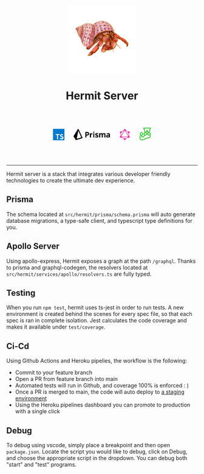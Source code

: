 <p align="center">
    <img height="180" src="./images/hermit.png">
</p>

<h1 align="center">Hermit Server</h1>

<br>
<br>
<p align="center">
    <img width="30" src="./images/ts.svg">&nbsp;&nbsp;&nbsp;&nbsp;&nbsp;
    <img height="30" src="./images/prisma2.svg">&nbsp;&nbsp;&nbsp;&nbsp;&nbsp;
    <img width="30" src="./images/gql.svg">&nbsp;&nbsp;&nbsp;&nbsp;&nbsp;
    <img width="30" src="./images/jest.svg">
</p>
<br>
<br>
<hr>

Hermit server is a stack that integrates various developer friendly technologies to create the ultimate dev experience.

## Prisma

The schema located at `src/hermit/prisma/schema.prisma` will auto generate database migrations, a type-safe client, and typescript type definitions for you.

## Apollo Server

Using apollo-express, Hermit exposes a graph at the path `/graphql`. Thanks to prisma and graphql-codegen, the resolvers located at `src/hermit/services/apollo/resolvers.ts` are fully typed.

## Testing

When you run `npm test`, hermit uses ts-jest in order to run tests. A new environment is created behind the scenes for every spec file, so that each spec is ran in complete isolation. Jest calculates the code coverage and makes it available under `test/coverage`.

## Ci-Cd

Using Github Actions and Heroku pipelies, the workflow is the following:

- Commit to your feature branch
- Open a PR from feature branch into main
- Automated tests will run in Github, and coverage 100% is enforced : )
- Once a PR is merged to main, the code will auto deploy to [a staging environment](https://server-staging.hermit.cloud/)
- Using the Heroku pipelines dashboard you can promote to production with a single click

## Debug

To debug using vscode, simply place a breakpoint and then open `package.json`. Locate the script you would like to debug, click on Debug, and choose the appropriate script in the dropdown. You can debug both "start" and "test" programs.
